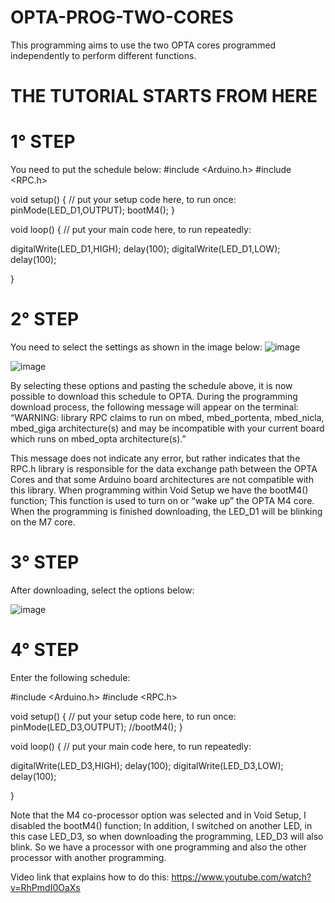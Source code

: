 # OPTA-PROG-TWO-CORES
This programming aims to use the two OPTA cores programmed independently to perform different functions.


# THE TUTORIAL STARTS FROM HERE

# 1° STEP
You need to put the schedule below:
#include <Arduino.h>
#include <RPC.h>

void setup() {
  // put your setup code here, to run once:
pinMode(LED_D1,OUTPUT);
bootM4();
}	

void loop() {
  // put your main code here, to run repeatedly:

digitalWrite(LED_D1,HIGH);
delay(100);
digitalWrite(LED_D1,LOW);
delay(100);

}

# 2° STEP
You need to select the settings as shown in the image below:
![image](https://github.com/Engenharia-Finder/OPTA-PROG-TWO-CORES/assets/133161771/184a7a26-b825-44fc-9b98-6119b7f2d57a)

![image](https://github.com/Engenharia-Finder/OPTA-PROG-TWO-CORES/assets/133161771/88c368eb-749a-4a3e-9e15-d572f085d0a7)


By selecting these options and pasting the schedule above, it is now possible to download this schedule to OPTA. During the programming download process, the following message will appear on the terminal:
“WARNING: library RPC claims to run on mbed, mbed_portenta, mbed_nicla, mbed_giga architecture(s) and may be incompatible with your current board which runs on mbed_opta architecture(s).”

This message does not indicate any error, but rather indicates that the RPC.h library is responsible for the data exchange path between the OPTA Cores and that some Arduino board architectures are not compatible with this library.
When programming within Void Setup we have the bootM4() function; This function is used to turn on or “wake up” the OPTA M4 core. When the programming is finished downloading, the LED_D1 will be blinking on the M7 core.

# 3° STEP

After downloading, select the options below:

![image](https://github.com/Engenharia-Finder/OPTA-PROG-TWO-CORES/assets/133161771/7276940c-dac3-469d-a70c-cec9fda401b7)


# 4° STEP

Enter the following schedule:

#include <Arduino.h>
#include <RPC.h>

void setup() {
  // put your setup code here, to run once:
pinMode(LED_D3,OUTPUT);
//bootM4();
}

void loop() {
  // put your main code here, to run repeatedly:

digitalWrite(LED_D3,HIGH);
delay(100);
digitalWrite(LED_D3,LOW);
delay(100);

}



Note that the M4 co-processor option was selected and in Void Setup, I disabled the bootM4() function;
In addition, I switched on another LED, in this case LED_D3, so when downloading the programming, LED_D3 will also blink. So we have a processor with one programming and also the other processor with another programming.

Video link that explains how to do this: https://www.youtube.com/watch?v=RhPmdI0OaXs

